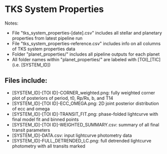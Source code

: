 # TKS System Properties
Notes: 
- File "tks_system_properties-[date].csv" includes all stellar and planetary properties from latest pipeline run
- File "tks_system_properties-reference.csv" includes info on all columns of TKS system properties data
- Folder "planet_properties/" includes all pipeline outputs for each planet
- All folder names within "planet_properties/" are labeled with [TOI]_[TIC] (i.e. [SYSTEM_ID])

## Files include:
- [SYSTEM_ID]-[TOI ID]-CORNER_weighted.png: fully weighted corner plot of posteriors of period, t0, Rp/Rs, b, and T14
- [SYSTEM_ID]-[TOI ID]-ECC_OMEGA.png: 2D joint posterior distribution of ecc and omega
- [SYSTEM_ID]-[TOI ID]-TRANSIT_FIT.png: phase-folded lightcurve with final model fit and binned points
- [SYSTEM_ID]-[TOI ID]-WEIGHTED_SUMMARY.csv: summary of all final transit parameters
- [SYSTEM_ID]-DATA.csv: input lightcurve photometry data
- [SYSTEM_ID]-FULL_DETRENDED_LC.png: full detrended lightcurve photometry with all transits marked
